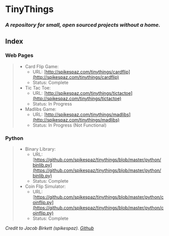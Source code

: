 # TinyThings
### *A repository for small, open sourced projects without a home.*

## Index
### Web Pages
> * Card Flip Game:
>    * URL: [http://spikespaz.com/tinythings/cardflip](http://spikespaz.com/tinythings/cardflip)
>    * Status: Complete
> * Tic Tac Toe:
>    * URL: [http://spikespaz.com/tinythings/tictactoe](http://spikespaz.com/tinythings/tictactoe)
>    * Status: In Progress
> * Madlibs Game:
>    * URL: [http://spikespaz.com/tinythings/madlibs](http://spikespaz.com/tinythings/madlibs)
>    * Status: In Progress (Not Functional)

### Python
> * Binary Library:
>    * URL: [https://github.com/spikespaz/tinythings/blob/master/python/binlib.py](https://github.com/spikespaz/tinythings/blob/master/python/binlib.py)
>    * Status: Complete
> * Coin Flip Simulator:
>    * URL: [https://github.com/spikespaz/tinythings/blob/master/python/coinflip.py](https://github.com/spikespaz/tinythings/blob/master/python/coinflip.py)
>    * Status: Complete


*Credit to Jacob Birkett (spikespaz). [Github](https://github.com/spikespaz/tinythings/)*
